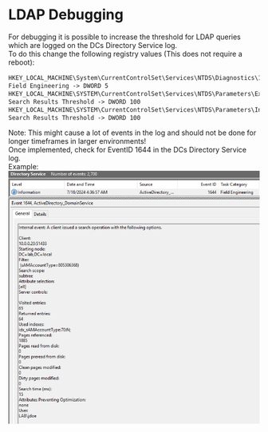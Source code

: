 # LDAP Debugging
For debugging it is possible to increase the threshold for LDAP queries which are logged on the DCs Directory Service log.   
To do this change the following registry values (This does not require a reboot):   
```
HKEY_LOCAL_MACHINE\System\CurrentControlSet\Services\NTDS\Diagnostics\15 Field Engineering -> DWORD 5
HKEY_LOCAL_MACHINE\SYSTEM\CurrentControlSet\Services\NTDS\Parameters\Expensive Search Results Threshold -> DWORD 100
HKEY_LOCAL_MACHINE\SYSTEM\CurrentControlSet\Services\NTDS\Parameters\Inefficient Search Results Threshold -> DWORD 100
```
Note: This might cause a lot of events in the log and should not be done for longer timeframes in larger environments!   
Once implemented, check for EventID 1644 in the DCs Directory Service log.   
Example:   
![Event in Directory Service Log](directoryserviceslog_event1644.png "Event ID 1644")